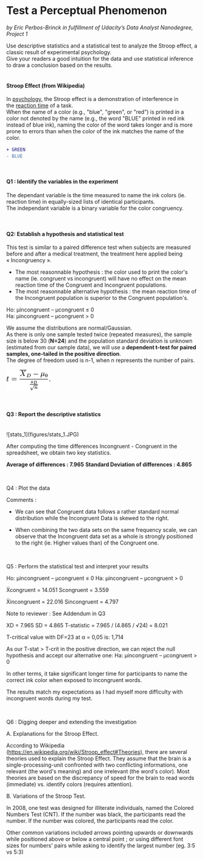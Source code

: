 
# Test a Perceptual Phenomenon
_by Eric Perbos-Brinck in fulfillment of Udacity’s Data Analyst Nanodegree, Project 1_
</br>

Use descriptive statistics and a statistical test to analyze the Stroop effect, a classic result of experimental psychology.  
Give your readers a good intuition for the data and use statistical inference to draw a conclusion based on the results.  
</br>

#### Stroop Effect (from Wikipedia)

In [psychology](https://en.wikipedia.org/wiki/Psychology), the Stroop effect is a demonstration of interference in the [reaction time](https://en.wikipedia.org/wiki/Mental_chronometry) of a task.  
When the name of a color (e.g., "blue", "green", or "red") is printed in a color not denoted by the name (e.g., the word "BLUE" printed in red ink instead of blue ink), naming the color of the word takes longer and is more prone to errors than when the color of the ink matches the name of the color.
```diff
+ GREEN
- BLUE
```
</br>

#### Q1 : Identify the variables in the experiment

The dependant variable is the time measured to name the ink colors (ie. reaction time) in equally-sized lists of identical participants.  
The independant variable is a binary variable for the color congruency.

</br>

#### Q2: Establish a hypothesis and statistical test

This test is similar to a paired difference test when subjects are measured before and after a medical treatment, the treatment here applied being « Incongruency ».  
  - The most reasonnable hypothesis : the color used to print the color's name (ie. congruent vs incongruent) will have no effect on the mean reaction time of the Congruent and Incongruent populations.  
  - The most reasonnable alternative hypothesis : the mean reaction time of the Incongruent population is superior to the Congruent population's.

Ho:  µincongruent – µcongruent  ≤ 0  
Ha:  µincongruent  – µcongruent  > 0

We assume the distributions are normal/Gaussian.  
As there is only one sample tested twice (repeated measures), the sample size is below 30 (**N=24**) and the population standard deviation is unknown (estimated from our sample data), we will use a **dependent t-test for paired samples, one-tailed in the positive direction**.  
The degree of freedom used is n-1, when n represents the number of pairs.  
</br>
![t_formula](figures/t_formula.png)  

</br>

#### Q3 : Report the descriptive statistics  
</br>
![stats_1](figures/stats_1.JPG)  

</br>


After computing the time differences Incongruent - Congruent in the spreadsheet, we obtain two key statistics.

**Average of differences : 7.965**
**Standard Deviation of differences : 4.865**

</br>

Q4 : Plot the data



Comments :

- We can see that Congruent data follows a rather standard normal distribution while the Incongruent Data is skewed to the right.

- When combining the two data sets on the same frequency scale, we can observe that the Incongruent data set as a whole is strongly positioned to the right (ie. Higher values than) of the Congruent one.


</br>

Q5 : Perform the statistical test and interpret your results

Ho:  µincongruent – µcongruent  ≤ 0
Ha:  µincongruent  – µcongruent  > 0

Ẍcongruent = 14.051
Scongruent = 3.559

Ẍincongruent = 22.016
Sincongruent = 4.797

 

Note to reviewer : See Addendum in Q3

XD = 7.965
SD  = 4.865
T-statistic = 7.965 / (4.865 / √24) = 8.021

T-critical value with DF=23 at  α = 0,05 is: 1,714

As our T-stat > T-crit in the positive direction, we can reject the null hypothesis and accept our alternative one:
Ha: µincongruent  – µcongruent  > 0

In other terms, it take significant longer time for participants to name the correct ink color when exposed to incongruent words.

The results match my expectations as I had myself more difficulty with incongruent words during my test.


</br>

Q6 : Digging deeper and extending the investigation

A. Explanations for the Stroop Effect.

According to Wikipedia (https://en.wikipedia.org/wiki/Stroop_effect#Theories), there are several theories used  to explain the Stroop Effect.
They assume that the brain is a single-processing-unit confronted with two conflicting informations, one relevant (the word's meaning) and one irrelevant (the word's color).
Most theories are based on the discrepancy of speed for the brain to read words (immediate) vs. identify colors (requires attention).

B. Variations of the Stroop Test.

In 2008, one test was designed  for illiterate individuals, named the Colored Numbers Test (CNT). If the number was black, the participants read the number. If the number was colored, the participants read the color.

Other common variations included arrows pointing upwards or downwards while positioned above or below a central point ; or using different font sizes for numbers' pairs while asking to identify the largest number (eg. 3:5 vs 5:3)
